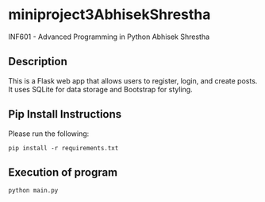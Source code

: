 # miniproject3AbhisekShrestha
INF601 - Advanced Programming in Python
Abhisek Shrestha



## Description
This is a Flask web app that allows users to register, login, and create posts. It uses SQLite for data storage and Bootstrap for styling.
## Pip Install Instructions

Please run the following:
```
pip install -r requirements.txt
```
## Execution of program

```python main.py```